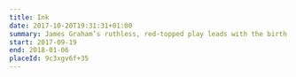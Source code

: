 ```yaml
---
title: Ink
date: 2017-10-20T19:31:31+01:00
summary: James Graham’s ruthless, red-topped play leads with the birth of Britain’s most influential newspaper.
start: 2017-09-19
end: 2018-01-06
placeId: 9c3xgv6f+35
---
```

